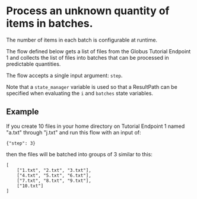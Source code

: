 # Process an unknown quantity of items in batches.

The number of items in each batch is configurable at runtime.

The flow defined below gets a list of files from the
Globus Tutorial Endpoint 1 and collects the list of files
into batches that can be processed in predictable quantities.

The flow accepts a single input argument: `step`.

Note that a `state_manager` variable is used so that a ResultPath
can be specified when evaluating the `i` and `batches` state variables.

## Example

If you create 10 files in your home directory on Tutorial Endpoint 1
named "a.txt" through "j.txt" and run this flow with an input of:

```
{"step": 3}
```

then the files will be batched into groups of 3 similar to this:

```
[
    ["1.txt", "2.txt", "3.txt"],
    ["4.txt", "5.txt", "6.txt"],
    ["7.txt", "8.txt", "9.txt"],
    ["10.txt"]
]
```
